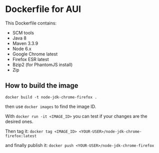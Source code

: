 # Dockerfile for AUI

This Dockerfile contains:

* SCM tools
* Java 8
* Maven 3.3.9
* Node 6.x
* Google Chrome latest
* Firefox ESR latest
* Bzip2 (for PhantomJS install)
* Zip

## How to build the image
```
docker build -t node-jdk-chrome-firefox .
```

then use `docker images` to find the image ID.

With `docker run -it <IMAGE_ID>` you can test if your changes are the desired ones.

Then tag it: `docker tag <IMAGE_ID> <YOUR-USER>/node-jdk-chrome-firefox:latest`

and finally publish it: `docker push <YOUR-USER>/node-jdk-chrome-firefox`
